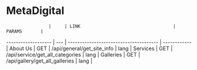 # MetaDigital 


                    |     | LINK                                   | PARAMS       |    
------------------- | --- | -------------------------------------- | ------------ |
About Us            | GET | /api/general/get_site_info             | lang         |
Services            | GET | /api/service/get_all_categories        | lang         |
Galleries           | GET | /api/gallery/get_all_galleries         | lang         |

